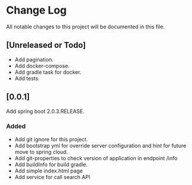 # Change Log
All notable changes to this project will be documented in this file.

## [Unreleased or Todo]
- Add pagination. 
- Add docker-compose.
- Add gradle task for docker.
- Add tests.

## [0.0.1]
Add spring boot 2.0.3.RELEASE.    
### Added 
- Add git ignore for this project. 
- Add bootstrap yml for override server configuration and hint for future move to spring cloud. 
- Add git-properties to check version of application in endpoint /info
- Add buildInfo for build gradle.
- Add simple index.html page
- Add service for call search API